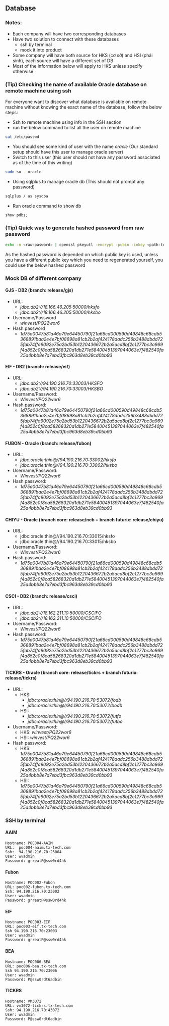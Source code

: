 ## Database

### Notes:
- Each company will have two corresponding databases
- Have two solution to connect with these databases
    - ssh by terminal
    - mock it into product
- Some company will have both source for HKS (cơ sở) and HSI (phái sinh), each source will have a different set of DB
- Most of the information below will apply to HKS unless specify otherwise

### (Tip) Checking the name of available Oracle database on remote machine using ssh

For everyone want to discover what database is available on remote machine without knowing the exact name of the database, follow the below steps:

  - Ssh to remote machine using info in the SSH section
  - run the below command to list all the user on remote machine
  ``` bash
  cat /etc/passwd
  ``` 
  - You should see some kind of user with the name *oracle* (Our standard setup should have this user to manage oracle server)
  - Switch to this user (this user should not have any password associated as of the time of this writing)
  ``` bash
  sudo su - oracle
  ```
  - Using sqlplus to manage oracle db (This should not prompt any password)
  ``` bash
  sqlplus / as sysdba
  ```
  - Run oracle command to show db
  ``` sql
  show pdbs;
  ```

### (Tip) Quick way to generate hashed password from raw password
```bash
echo -n <raw-pasword> | openssl pkeyutl -encrypt -pubin -inkey <path-to-public-key (keystore file without ssl extension)> | base64 -w 0
```
As the hashed password is depended on which public key is used, unless you have a different public key which you need to regenerated yourself, you could use the below hashed password

### Mock DB of different company


#### GJS - DB2 (branch: release/gjs)

  - URL: 
    - _jdbc:db2://18.166.46.205:50000/hksfo_
    - _jdbc:db2://18.166.46.205:50000/hksbo_
  - Username/Password
    - _winvest/PQ22wor6_
  - Hash password
    - _1d75a0047b81a46a79e64450790f21a66cd000590d49848c68cdb5368891baa2e4e7bf08698a81cb2b2af424178dadc256b3488dbdd725fab74ffa9092e75a2bd53b1220436672b2a5acd8bf2c1277bc3a969f4a852c0f8ca58268320d1db271e58400451397044063e7f482540fa25a4bbb8e7d7ebd3fbc963d8eb39cd0bb93_

#### EIF - DB2 (branch: release/eif)

  - URL:
    - _jdbc:db2://94.190.216.70:33003/HKSFO_
    - _jdbc:db2://94.190.216.70:33003/HKSBO_
  - Username/Password:
    - _Winvest/PQ22wor6_
  - Hash password: 
    - _1d75a0047b81a46a79e64450790f21a66cd000590d49848c68cdb5368891baa2e4e7bf08698a81cb2b2af424178dadc256b3488dbdd725fab74ffa9092e75a2bd53b1220436672b2a5acd8bf2c1277bc3a969f4a852c0f8ca58268320d1db271e58400451397044063e7f482540fa25a4bbb8e7d7ebd3fbc963d8eb39cd0bb93_

#### FUBON - Oracle (branch: release/fubon)

  - URL:
    - _jdbc:oracle:thin@//94.190.216.70:33002/hksfo_
    - _jdbc:oracle:thin@//94.190.216.70:33002/hksbo_
  - Username/Password:
    - _Winvest/PQ22wor6_
  - Hash password:
    - _1d75a0047b81a46a79e64450790f21a66cd000590d49848c68cdb5368891baa2e4e7bf08698a81cb2b2af424178dadc256b3488dbdd725fab74ffa9092e75a2bd53b1220436672b2a5acd8bf2c1277bc3a969f4a852c0f8ca58268320d1db271e58400451397044063e7f482540fa25a4bbb8e7d7ebd3fbc963d8eb39cd0bb93_

#### CHIYU - Oracle (branch core: release/ncb + branch futurix: release/chiyu)

  - URL:
    - jdbc:oracle:thin@//94.190.216.70:33015/hksfo
    - jdbc:oracle:thin@//94.190.216.70:33015/hksbo
  - Username/Password:
    - _Winvest/PQ22wor6_
  - Hash password:
    - _1d75a0047b81a46a79e64450790f21a66cd000590d49848c68cdb5368891baa2e4e7bf08698a81cb2b2af424178dadc256b3488dbdd725fab74ffa9092e75a2bd53b1220436672b2a5acd8bf2c1277bc3a969f4a852c0f8ca58268320d1db271e58400451397044063e7f482540fa25a4bbb8e7d7ebd3fbc963d8eb39cd0bb93_

#### CSCI - DB2 (branch: release/csci)

  - URL:
    - _jdbc:db2://18.162.211.10:50000/CSCIFO_
    - _jdbc:db2://18.162.211.10:50000/CSCIFO_
  - Username/Password:
    - _Winvest/PQ22wor6_
  - Hash password:
    - _1d75a0047b81a46a79e64450790f21a66cd000590d49848c68cdb5368891baa2e4e7bf08698a81cb2b2af424178dadc256b3488dbdd725fab74ffa9092e75a2bd53b1220436672b2a5acd8bf2c1277bc3a969f4a852c0f8ca58268320d1db271e58400451397044063e7f482540fa25a4bbb8e7d7ebd3fbc963d8eb39cd0bb93_

#### TICKRS - Oracle (branch core: release/tickrs + branch futurix: release/tickrs)

  - URL:
    - HKS:
      - _jdbc:oracle:thin@//94.190.216.70:53072/fodb_
      - _jdbc:oracle:thin@//94.190.216.70:53072/bodb_
    - HSI:
      - _jdbc:oracle:thin@//94.190.216.70:53072/futfo_
      - _jdbc:oracle:thin@//94.190.216.70:53072/futbo_
  - Username/Password:
      - HKS: _winvest/PQ22wor6_
      - HSI: _winvest/PQ22wor6_
  - Hash password:
    - HKS: _1d75a0047b81a46a79e64450790f21a66cd000590d49848c68cdb5368891baa2e4e7bf08698a81cb2b2af424178dadc256b3488dbdd725fab74ffa9092e75a2bd53b1220436672b2a5acd8bf2c1277bc3a969f4a852c0f8ca58268320d1db271e58400451397044063e7f482540fa25a4bbb8e7d7ebd3fbc963d8eb39cd0bb93_
    - HSI: _1d75a0047b81a46a79e64450790f21a66cd000590d49848c68cdb5368891baa2e4e7bf08698a81cb2b2af424178dadc256b3488dbdd725fab74ffa9092e75a2bd53b1220436672b2a5acd8bf2c1277bc3a969f4a852c0f8ca58268320d1db271e58400451397044063e7f482540fa25a4bbb8e7d7ebd3fbc963d8eb39cd0bb93_

### SSH by terminal

#### AAIM

```
Hostname: POC004-AAIM
URL:  poc004-aaim.tx-tech.com
Ssh:  94.190.216.70:23004
User: wvadmin
Password: grreatP@ssw0rd4hk
```

#### Fubon

```
Hostname: POC002-Fubon
URL: poc002-fubon.tx-tech.com
Ssh: 94.190.216.70:23002
User: wvadmin
Password: grreatP@ssw0rd4hk
```

#### EIF

```
Hostname: POC003-EIF
URL: poc003-eif.tx-tech.com
Ssh 94.190.216.70:23003
User: wvadmin
Password: grreatP@ssw0rd4hk
```

#### BEA

```
Hostname: POC006-BEA
URL: poc006-bea.tx-tech.com
Ssh 94.190.216.70:23006
User: wvadmin
Password: P@ssw0rdt6adbin
```

#### TICKRS

```
Hostname: VM3072
URL: vm3072-tickrs.tx-tech.com
Ssh: 94.190.216.70:43072
User: wvadmin
Password: P@ssw0rdt6adbin
```
